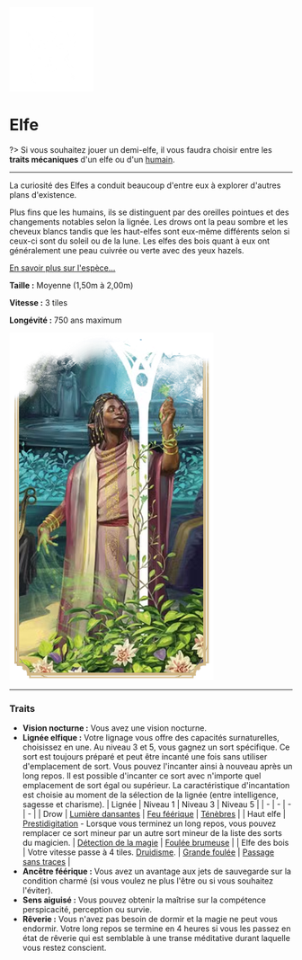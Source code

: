 <div class="icon-container">
  <img src="_media/especes/elfe.png" alt="Elfe" class="icon-r-title" data-no-zoom />

# Elfe <!-- {docsify-ignore} -->

</div>

?> Si vous souhaitez jouer un demi-elfe, il vous faudra choisir entre les **traits mécaniques** d'un elfe ou d'un [humain]().

---

<div class="bloc-pres">
<div class="bloc-texte">
  <div class="texte">
    <p>La curiosité des Elfes a conduit beaucoup d'entre eux à explorer d'autres plans d'existence.</p>
    <p>Plus fins que les humains, ils se distinguent par des oreilles pointues et des changements notables selon la lignée. Les drows ont la peau sombre et les cheveux blancs tandis que les haut-elfes sont eux-même différents selon si ceux-ci sont du soleil ou de la lune. Les elfes des bois quant à eux ont généralement une peau cuivrée ou verte avec des yeux hazels.</p>
    <a href="/#/_404" target="_blank">En savoir plus sur l'espèce...</a>
    <div class="summary">
      <p><strong>Taille :</strong> Moyenne (1,50m à 2,00m)</p>
      <p><strong>Vitesse :</strong> 3 tiles</p>
      <p><strong>Longévité :</strong> 750 ans maximum</p>
    </div>
  </div>
  </div>
  <img src="_media/especes/pres-elfe.png" alt="Elfe" class="img-pres" data-no-zoom />
</div>

---

### Traits <!-- {docsify-ignore} -->

- **Vision nocturne :** Vous avez une vision nocturne.
- **Lignée elfique :** Votre lignage vous offre des capacités surnaturelles, choisissez en une. Au niveau 3 et 5, vous gagnez un sort spécifique. Ce sort est toujours préparé et peut être incanté une fois sans utiliser d'emplacement de sort. Vous pouvez l'incanter ainsi à nouveau après un long repos. Il est possible d'incanter ce sort avec n'importe quel emplacement de sort égal ou supérieur. La caractéristique d'incantation est choisie au moment de la sélection de la lignée (entre intelligence, sagesse et charisme).
  | Lignée | Niveau 1 | Niveau 3 | Niveau 5 |
  | - | - | - | - |
  | Drow | [Lumière dansantes]() |  [Feu féérique]() | [Ténèbres]() |
  | Haut elfe | [Prestidigitation]() - Lorsque vous terminez un long repos, vous pouvez remplacer ce sort mineur par un autre sort mineur de la liste des sorts du magicien. | [Détection de la magie]() | [Foulée brumeuse]() |
  | Elfe des bois | Votre vitesse passe à 4 tiles. [Druidisme](). | [Grande foulée]() | [Passage sans traces]() |
- **Ancêtre féérique :** Vous avez un avantage aux jets de sauvegarde sur la condition charmé (si vous voulez ne plus l'être ou si vous souhaitez l'éviter).
- **Sens aiguisé :** Vous pouvez obtenir la maîtrise sur la compétence perspicacité, perception ou survie.
- **Rêverie :** Vous n'avez pas besoin de dormir et la magie ne peut vous endormir. Votre long repos se termine en 4 heures si vous les passez en état de rêverie qui est semblable à une transe méditative durant laquelle vous restez conscient.